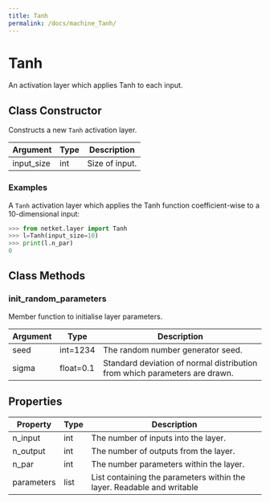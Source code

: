 ```yaml
---
title: Tanh
permalink: /docs/machine_Tanh/
---
```

# Tanh
An activation layer which applies Tanh to each input.

## Class Constructor
Constructs a new ``Tanh`` activation layer.

| Argument |Type| Description  |
|----------|----|--------------|
|input_size|int |Size of input.|

### Examples
A ``Tanh`` activation layer which applies the Tanh function
coefficient-wise to a 10-dimensional input:

```python
>>> from netket.layer import Tanh
>>> l=Tanh(input_size=10)
>>> print(l.n_par)
0

```



## Class Methods 
### init_random_parameters
Member function to initialise layer parameters.

|Argument|  Type   |                               Description                                |
|--------|---------|--------------------------------------------------------------------------|
|seed    |int=1234 |The random number generator seed.                                         |
|sigma   |float=0.1|Standard deviation of normal distribution from which parameters are drawn.|

## Properties
| Property |Type|                                    Description                                    |
|----------|----|-----------------------------------------------------------------------------------|
|n_input   |int | The number of inputs into the layer.                                              |
|n_output  |int | The number of outputs from the layer.                                             |
|n_par     |int | The number parameters within the layer.                                           |
|parameters|list| List containing the parameters within the layer.             Readable and writable|

